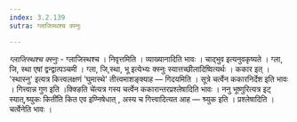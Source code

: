 ```yaml
---
index: 3.2.139
sutra: ग्लाजिस्थश्च क्स्नुः

---
```

_ग्लाजिस्थश्च क्स्नुः_ - ग्लाजिस्थश्च । निवृत्तमिति । व्याख्यानादिति भावः । चाद्भुव इत्यनुवकृष्यते । ग्ला, जि, स्था एषां द्वन्द्वात्पञ्चमी । ग्ला, जि,स्था, भू इत्येभ्यः क्स्नुः स्यात्तच्छीलादिष्वित्यर्थः । ककार इत् । 'स्थास्नु' इत्यत्र कित्त्वलक्षणं 'घुमास्थे' तीत्त्वमाशङ्क्याह —  गिदयमिति । सूत्रे चर्त्वेन ककारनिर्देश इति भावः । गित्त्वान्न गुण इति ।क्क्ङिति चे॑त्यत्र गस्य चर्त्वेन ककारान्तरप्रश्लेषादिति भावः । ननु भूष्णुरित्यत्र इट् स्यात्,श्र्युकः किती॑ति कित एव इण्निषेधात् , अस्य च गित्त्वादित्यत आह —  श्र्युक इति । प्रश्लेषादिति । चर्त्वेनेति भावः । 